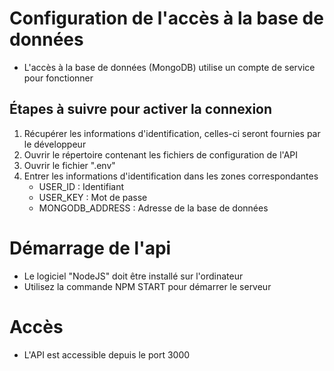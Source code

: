 # Configuration de l'accès à la base de données
- L'accès à la base de données (MongoDB) utilise un compte de service pour fonctionner

## Étapes à suivre pour activer la connexion
1. Récupérer les informations d'identification, celles-ci seront fournies par le développeur
2. Ouvrir le répertoire contenant les fichiers de configuration de l'API
3. Ouvrir le fichier ".env"
4. Entrer les informations d'identification dans les zones correspondantes
    - USER_ID : Identifiant
    - USER_KEY : Mot de passe
    - MONGODB_ADDRESS : Adresse de la base de données


# Démarrage de l'api
- Le logiciel "NodeJS" doit être installé sur l'ordinateur
- Utilisez la commande NPM START pour démarrer le serveur

# Accès
- L'API est accessible depuis le port 3000
